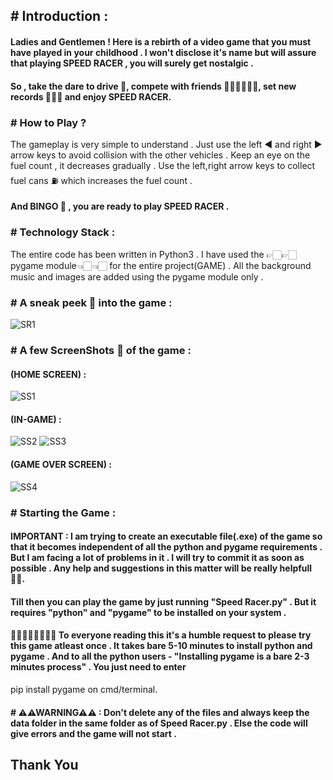 ## # Introduction :
#### Ladies and Gentlemen ! Here is a rebirth of a video game that you must have played in your childhood . I won't disclose it's name but will assure that playing SPEED RACER  , you will surely get nostalgic .
#### So , take the dare to drive 🚗, compete with friends 👱🏻‍♀️👱🏻‍♂️, set new records 🥇🥈🥉 and enjoy SPEED RACER.

### # How to Play ?
The gameplay is very simple to understand . Just use the left ◀ and right ▶ arrow keys to avoid collision with the other vehicles . Keep an eye on the fuel count , it decreases gradually . Use the left,right arrow keys to collect fuel cans ⛽ which increases the fuel count .

#### And BINGO 🎊 , you are ready to play SPEED RACER .

### # Technology Stack :
The entire code has been written in Python3 . I have used the 👉🏻👉🏻pygame module👈🏻👈🏻 for the entire project(GAME) . All the background music and images are added using the pygame module only .

### # A sneak peek 👀 into the game :
![SR1](https://user-images.githubusercontent.com/43777725/79114847-f1e8e480-7da1-11ea-8d78-b1649f304d6f.gif)

### # A few ScreenShots 📸 of the game : 
#### (HOME SCREEN) : 
![SS1](https://user-images.githubusercontent.com/43777725/79101130-8bee6400-7d85-11ea-94d3-f55ab652c477.png)
#### (IN-GAME) :
![SS2](https://user-images.githubusercontent.com/43777725/79105995-4cc51080-7d8f-11ea-8c6c-4e92b7a0ab79.png)
![SS3](https://user-images.githubusercontent.com/43777725/79106271-ceb53980-7d8f-11ea-9040-8b370f8eaccb.png)
#### (GAME OVER SCREEN) :
![SS4](https://user-images.githubusercontent.com/43777725/79106550-5f8c1500-7d90-11ea-9d23-a1bd730fb939.png)

### # Starting the Game :
#### IMPORTANT : I am trying to create an executable file(.exe) of the game so that it becomes independent of all the python and pygame requirements . But I am facing a lot of problems in it . I will try to commit it as soon as possible . Any help and suggestions in this matter will be really helpfull 🙏🏻.
#### Till then you can play the game by just running "Speed Racer.py" . But it requires "python" and "pygame" to be installed on your system .
#### 🙏🏻🙏🏻🙏🏻🙏🏻 To everyone reading this it's a humble request to please try this game atleast once . It takes bare 5-10 minutes to install python and pygame . And to all the python users - "Installing pygame is a bare 2-3 minutes process" . You just need to enter
pip install pygame on cmd/terminal.

#### # ⚠⚠WARNING⚠⚠ : Don't delete any of the files and always keep the data folder in the same folder as of Speed Racer.py . Else the code will give errors and the game will not start .

## Thank You
